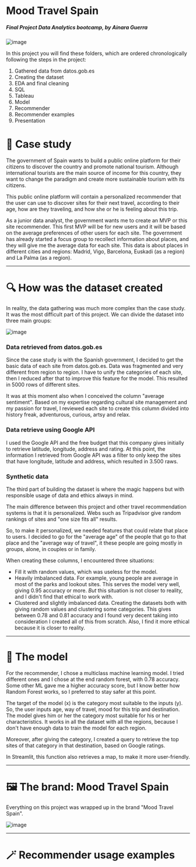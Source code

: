 # Mood Travel Spain
##### Final Project Data Analytics bootcamp, by Ainara Guerra


![image](https://github.com/ainaraguerraf/final-project-ironhack-data/assets/115892160/23e9362b-5bb0-4b94-be7e-45a8e91cb129)


In this project you will find these folders, which are ordered chronologically following the steps in the project:

1. Gathered data from datos.gob.es
2. Creating the dataset
3. EDA and final cleaning
4. SQL
5. Tableau
6. Model
7. Recommender
8. Recommender examples
9. Presentation


# 📃 Case study

The government of Spain wants to build a public online platform for their citizens to discover the country and promote national tourism. Although international tourists are the main source of income for this country, they want to change the paradigm and create more sustainable tourism with its citizens.

This public online platform will contain a personalized recommender that the user can use to discover sites for their next travel, according to their age, how are they traveling, and how she or he is feeling about this trip.


As a junior data analyst, the government wants me to create an MVP or this site recommender. This first MVP will be for new users and it will be based on the average preferences of other users for each site. The government has already started a focus group to recollect information about places, and they will give me the average data for each site. This data is about places in different cities and regions: Madrid, Vigo, Barcelona, Euskadi (as a region) and La Palma (as a region).


---
# 🔍 How was the dataset created

In reality, the data gathering was much more complex than the case study. It was the most difficult part of this project. We can divide the dataset into three main groups:

![image](https://github.com/ainaraguerraf/final-project-ironhack-data/assets/115892160/df4689f1-39a8-49d0-a328-e9d6af029a32)

### Data retrieved from datos.gob.es
Since the case study is with the Spanish government, I decided to get the basic data of each site from datos.gob.es. Data was fragmented and very different from region to region. I have to unify the categories of each site, then I reduced after that to improve this feature for the model. This resulted in 5000 rows of different sites.

It was at this moment also when I conceived the column "average sentiment". Based on my expertise regarding cultural site management and my passion for travel, I reviewed each site to create this column divided into history freak, adventurous, curious, artsy and relax.

### Data retrieve using Google API
I used the Google API and the free budget that this company gives initially to retrieve latitude, longitude, address and rating. At this point, the information I retrieved from Google API was a filter to only keep the sites that have longitude, latitude and address, which resulted in 3.500 raws.

### Synthetic data
The third part of building the dataset is where the magic happens but with responsible usage of data and ethics always in mind.

The main difference between this project and other travel recommendation systems is that it is personalized. Webs such as Tripadvisor give random rankings of sites and "one size fits all" results.

So, to make it personalized, we needed features that could relate that place to users. I decided to go for the "average age" of the people that go to that place and the "average way of travel", it these people are going mostly in groups, alone, in couples or in family. 

When creating these columns, I encountered three situations:
- Fill it with random values, which was useless for the model.
- Heavily imbalanced data. For example, young people are average in most of the parks and lookout sites. This serves the model very well, giving 0.95 accuracy or more. _But_ this situation is not closer to reality, and I didn't find that ethical to work with.
- Clustered and slightly imbalanced data. Creating the datasets both with giving random values and clustering some categories. This gives between 0.78 and 0.81 accuracy and I found very decent taking into consideration I created all of this from scratch. Also, I find it more ethical because it is closer to reality.


  


---
# 🤖 The model
For the recommender, I chose a multiclass machine learning model. I tried different ones and I chose at the end random forest, with 0.78 accuracy. Some other ML gave me a higher accuracy score, but I know better how Random Forest works, so I preferred to stay safer at this point.

The target of the model (x) is the category most suitable to the inputs (y). So, the user inputs age, way of travel, mood for this trip and destination. The model gives him or her the category most suitable for his or her characteristics. It works in all the dataset with all the regions, because I don't have enough data to train the model for each region. 

Moreover, after giving the category, I created a query to retrieve the top sites of that category in that destination, based on Google ratings. 

In Streamlit, this function also retrieves a map, to make it more user-friendly.



---
# 🖼️ The brand: Mood Travel Spain
Everything on this project was wrapped up in the brand "Mood Travel Spain". 


![image](https://github.com/ainaraguerraf/final-project-ironhack-data/assets/115892160/93b33387-ad53-4a91-a545-b88fe0cd6a6f)



---

# 🪄 Recommender usage examples


